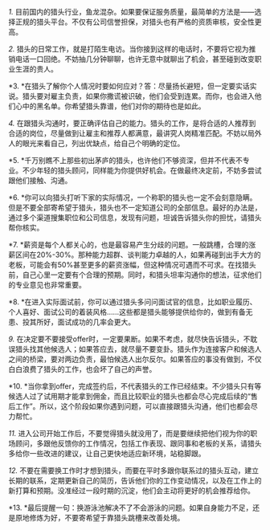 *1.* 目前国内的猎头行业，鱼龙混杂。如果要保证服务质量，最简单的方法是——选择正规的猎头平台。不仅有公司信誉担保，对猎头也有严格的资质审核，安全性更高。

*2.* 猎头的日常工作，就是打陌生电访。当你接到这样的电话时，不要将它视为推销电话一口回绝。不妨抽几分钟聊聊，也许无意中就聊出了机会，甚至碰到改变职业生涯的贵人。

*3. *在猎头了解你个人情况时要如何应对？答：尽量扬长避短，但一定要实话实说。猎头要对雇主负责，如果你撒谎被识破，他们会受到连累。而你，也会进入他们心中的黑名单。你希望猎头靠谱，他们对你的期待也是如此。

*4.* 在跟猎头沟通时，要正确评估自己的能力。猎头的工作，是将合适的人推荐到合适的岗位，尽量做到让雇主和推荐人都满意，最讲究人岗精准匹配。不妨以局外人的眼光来看自己，列出优缺点，给自己个明确的定位。

*5. *千万别瞧不上那些初出茅庐的猎头，也许他们不够资深，但并不代表不专业。不少年轻的猎头顾问，同样能为你提供好机会。在做最终决定前，不妨多尝试跟他们接触、沟通。

*6. *你可以向猎头打听下家的实际情况，一个称职的猎头也一定不会刻意隐瞒。但是不要全部寄希望于猎头，猎头也不一定知道公司的全部信息。最好的办法是，通过多个渠道搜集职位和公司信息，发现有问题，坦诚告诉猎头你的担忧，请猎头帮你核实。

*7. *薪资是每个人都关心的，也是最容易产生分歧的问题。一般跳槽，合理的涨薪区间在20%-30%。那种能力超群、谈判能力卓越的人，如果再碰到出手大方的老板，可能会有50%甚至更多的薪资涨幅，但这种情况可遇而不可求。在找猎头前，自己心里一定要有个合理的预期。同时，和猎头坦率沟通你的想法，征求他们的专业意见也非常重要。

*8. *在进入实际面试前，你可以通过猎头多问问面试官的信息，比如职业履历、个人喜好、面试公司的着装风格……这些都是猎头能够提供给你的，做到有备无患、投其所好，面试成功的几率会更大。

*9.* 在决定要不要接受offer时，一定要果断。如果不考虑，就尽快告诉猎头，不耽误猎头找其他候选人；如果答应去，就尽量不要变卦。猎头作为连接客户和候选人之间的桥梁，要对两边负责，最怕候选人出尔反尔。如果答应的事没有做到，不仅白白浪费了猎头的工作，也会坏了自己的声誉。

*10. *当你拿到offer，完成签约后，不代表猎头的工作已经结束。不少猎头只有等候选人过了试用期才能拿到佣金，而且比较职业的猎头也都会尽心完成后续的“售后工作”。所以，这个阶段如果你遇到问题，可以直接跟猎头沟通，他们也都会尽力帮忙。

*11.* 进入公司开始工作后，不要觉得猎头就没用了，而是要继续把他们视为你的职场顾问，多跟他反馈你的工作情况，包括工作表现、跟同事和老板的关系，请猎头多给你一些改进的建议，让自己更快地适应新环境，站稳脚跟。

*12.* 不要在需要换工作时才想到猎头，而要在平时多跟你联系过的猎头互动，建立长期的联系，定期更新自己的简历，告诉他们你的工作变动情况，以及在工作上的新打算和预期。没准经过一段时期的沉淀，他们会主动将更好的机会推荐给你。

*13. *最后提醒一句：换游泳池解决不了不会游泳的问题。如果自身能力不足，还是原地修炼为好，不要寄希望于靠猎头跳槽来改善处境。